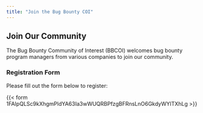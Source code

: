 ```yaml
---
title: "Join the Bug Bounty COI"
---
```


## Join Our Community

The Bug Bounty Community of Interest (BBCOI) welcomes bug bounty program managers from various companies to join our community.

### Registration Form

Please fill out the form below to register:

{{< form 1FAIpQLSc9kXhgmPldYA63Ia3wWUQRBPfzgBFRnsLnO6GkdyWYlTXhLg >}}
